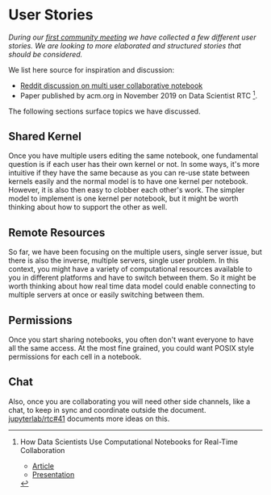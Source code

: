 # User Stories

_During our [first community meeting](https://github.com/jupyterlab/rtc/issues/3#issuecomment-637010910) we have collected a few different user stories. We are looking to more elaborated and structured stories that should be considered._

We list here source for inspiration and discussion:

- [Reddit discussion on multi user collaborative notebook](https://www.reddit.com/r/datascience/comments/i5hj2o/multi_user_collaborative_notebook)
- Paper published by acm.org in November 2019 on Data Scientist RTC [^f1].

The following sections surface topics we have discussed.

## Shared Kernel

Once you have multiple users editing the same notebook, one fundamental question is if each user has their own kernel or not. In some ways, it's more intuitive if they have the same because as you can re-use state between kernels easily and the normal model is to have one kernel per notebook. However, it is also then easy to clobber each other's work. The simpler model to implement is one kernel per notebook, but it might be worth thinking about how to support the other as well.

## Remote Resources

So far, we have been focusing on the multiple users, single server issue, but there is also the inverse, multiple servers, single user problem. In this context, you might have a variety of computational resources available to you in different platforms and have to switch between them. So it might be worth thinking about how real time data model could enable connecting to multiple servers at once or easily switching between them.

## Permissions

Once you start sharing notebooks, you often don't want everyone to have all the same access. At the most fine grained, you could want POSIX style permissions for each cell in a notebook.

## Chat

Also, once you are collaborating you will need other side channels, like a chat, to keep in sync and coordinate outside the document. [jupyterlab/rtc#41](https://github.com/jupyterlab/rtc/issues/41) documents more ideas on this.

[^f1]: How Data Scientists Use Computational Notebooks for Real-Time Collaboration

    - [Article](https://dl.acm.org/doi/10.1145/3359141)
    - [Presentation](https://ipitweb.files.wordpress.com/2019/06/wang_ipit-1.pdf)
